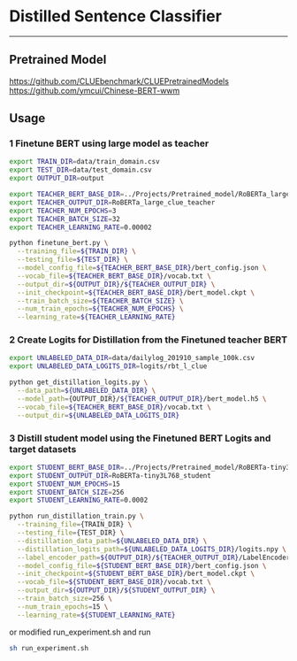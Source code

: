 # Distilled Sentence Classifier
---
## Pretrained Model
https://github.com/CLUEbenchmark/CLUEPretrainedModels
https://github.com/ymcui/Chinese-BERT-wwm
## Usage
### 1 Finetune BERT using large model as teacher
```bash
export TRAIN_DIR=data/train_domain.csv
export TEST_DIR=data/test_domain.csv
export OUTPUT_DIR=output

export TEACHER_BERT_BASE_DIR=../Projects/Pretrained_model/RoBERTa_large_clue
export TEACHER_OUTPUT_DIR=RoBERTa_large_clue_teacher
export TEACHER_NUM_EPOCHS=3
export TEACHER_BATCH_SIZE=32
export TEACHER_LEARNING_RATE=0.00002

python finetune_bert.py \
  --training_file=${TRAIN_DIR} \
  --testing_file=${TEST_DIR} \
  --model_config_file=${TEACHER_BERT_BASE_DIR}/bert_config.json \
  --vocab_file=${TEACHER_BERT_BASE_DIR}/vocab.txt \
  --output_dir=${OUTPUT_DIR}/${TEACHER_OUTPUT_DIR} \
  --init_checkpoint=${TEACHER_BERT_BASE_DIR}/bert_model.ckpt \
  --train_batch_size=${TEACHER_BATCH_SIZE} \
  --num_train_epochs=${TEACHER_NUM_EPOCHS} \
  --learning_rate=${TEACHER_LEARNING_RATE}
```

### 2 Create Logits for Distillation from the Finetuned teacher BERT

```bash
export UNLABELED_DATA_DIR=data/dailylog_201910_sample_100k.csv
export UNLABELED_DATA_LOGITS_DIR=logits/rbt_l_clue

python get_distillation_logits.py \
  --data_path=${UNLABELED_DATA_DIR} \
  --model_path={OUTPUT_DIR}/${TEACHER_OUTPUT_DIR}/bert_model.h5 \
  --vocab_file=${TEACHER_BERT_BASE_DIR}/vocab.txt \
  --output_dir=${UNLABELED_DATA_LOGITS_DIR}
```

### 3 Distill student model using the Finetuned BERT Logits and target datasets
```bash
export STUDENT_BERT_BASE_DIR=../Projects/Pretrained_model/RoBERTa-tiny3L768-clue
export STUDENT_OUTPUT_DIR=RoBERTa-tiny3L768_student
export STUDENT_NUM_EPOCHS=15
export STUDENT_BATCH_SIZE=256
export STUDENT_LEARNING_RATE=0.0002

python run_distillation_train.py \
  --training_file={TRAIN_DIR} \
  --testing_file={TEST_DIR} \
  --distillation_data_path=${UNLABELED_DATA_DIR} \
  --distillation_logits_path=${UNLABELED_DATA_LOGITS_DIR}/logits.npy \
  --label_encoder_path=${OUTPUT_DIR}/${TEACHER_OUTPUT_DIR}/LabelEncoder.pkl  \
  --model_config_file=${STUDENT_BERT_BASE_DIR}/bert_config.json \
  --init_checkpoint=${STUDENT_BERT_BASE_DIR}/bert_model.ckpt \
  --vocab_file=${STUDENT_BERT_BASE_DIR}/vocab.txt \
  --output_dir=${OUTPUT_DIR}/${STUDENT_OUTPUT_DIR} \
  --train_batch_size=256 \
  --num_train_epochs=15 \
  --learning_rate=${STUDENT_LEARNING_RATE}
```

or modified run_experiment.sh and run
```bash
sh run_experiment.sh
```